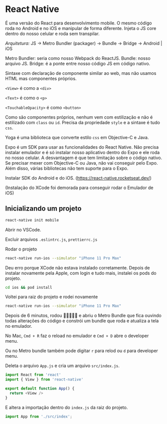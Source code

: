 # React Native

É uma versão do React para desenvolvimento mobile.
O mesmo código roda no Android e no iOS e manipular de forma diferente.
Injeta o JS core dentro do nosso celular e roda sem transpilar.

*Arquitetura:*
JS -> Metro Bundler (packager) -> Bundle -> Bridge -> Android | iOS

Metro Bundler: seria como nosso Webpack do ReactJS.
Bundle: nosso arquivo JS.
Bridge: é a ponte entre nosso código JS em código nativo.

Sintaxe com declaração de componente similar ao web, mas não usamos HTML mas componentes próprios.

`<View>` é como a `<div>`

`<Text>` é como o `<p>`

`<TouchableOpacity>` é como `<button>`

Como são componentes próprios, nenhum vem com estilização e não é estilizado com `class` ou `id`. Precisa da propriedade `style` e a sintaxe é tudo `css`.

Yoga é uma biblioteca que converte estilo `css` em Objective-C e Java.

Expo é um SDK para usar as funcionalidades do React Native.
Não precisa instalar emulador e é só instalar nosso aplicativo dentro do Expo e ele roda no nosso celular. A desvantagem é que tem limitação sobre o código nativo. Se precisar mexer com Objective-C ou Java, não vai conseguir pelo Expo. Além disso, várias bibliotecas não tem suporte para o Expo.

Instalar SDK do Android e do iOS. (https://react-native.rocketseat.dev/)

(Instalação do XCode foi demorada para conseguir rodar o Emulador de iOS)

## Inicializando um projeto
```bash
react-native init mobile
```

Abrir no VSCode.

Excluir arquivos `.eslintrc.js`, `prettierrc.js`

Rodar o projeto
```bash
react-native run-ios --simulator "iPhone 11 Pro Max"
```

Deu erro porque XCode não estava instalado corretamente. Depois de instalar novamente pela Apple, com login e tudo mais, instalei os pods do projeto.
```bash
cd ios && pod install
```

Voltei para raiz do projeto e rodei novamente
```bash
react-native run-ios --simulator "iPhone 11 Pro Max"
```

Depois de 6 minutos, rodou 🎉🎉🎉🎉🎉 e abriu o Metro Bundle que fica ouvindo todas alterações do código e constrói um bundle que roda e atualiza a tela no emulador.

No Mac, `Cmd + R` faz o reload no emulador e `Cmd + D` abre o developer menu.

Ou no Metro bundle também pode digitar `r` para relod ou `d` para developer menu.

Deleta o arquivo `App.js` e cria um arquivo `src/index.js`.
```js
import React from 'react'
import { View } from 'react-native'

export default function App() {
  return <View />
}
```

E altera a importação dentro do `index.js` da raiz do projeto.
```js
import App from './src/index';
```


